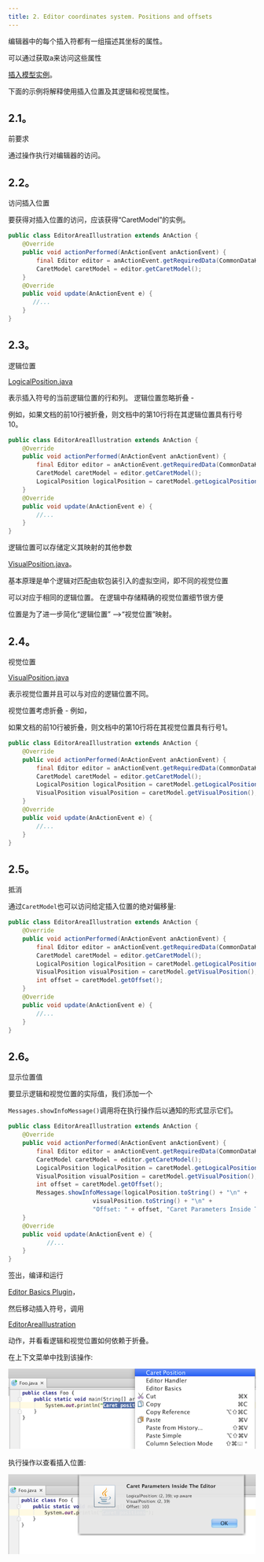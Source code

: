 ```yaml
---
title: 2. Editor coordinates system. Positions and offsets
---
```


编辑器中的每个插入符都有一组描述其坐标的属性。

可以通过获取a来访问这些属性

[插入模型实例](upsource:///platform/editor-ui-api/src/com/intellij/openapi/editor/CaretModel.java)。

下面的示例将解释使用插入位置及其逻辑和视觉属性。


## 2.1。
前要求

通过操作执行对编辑器的访问。


## 2.2。
访问插入位置


要获得对插入位置的访问，应该获得“CaretModel”的实例。


```java
public class EditorAreaIllustration extends AnAction {
    @Override
    public void actionPerformed(AnActionEvent anActionEvent) {
        final Editor editor = anActionEvent.getRequiredData(CommonDataKeys.EDITOR);
        CaretModel caretModel = editor.getCaretModel();
    }
    @Override
    public void update(AnActionEvent e) {
       //...
    }
}
```

## 2.3。
逻辑位置


[LogicalPosition.java](upsource:///platform/editor-ui-api/src/com/intellij/openapi/editor/LogicalPosition.java)

表示插入符号的当前逻辑位置的行和列。
逻辑位置忽略折叠 - 

例如，如果文档的前10行被折叠，则文档中的第10行将在其逻辑位置具有行号10。


```java
public class EditorAreaIllustration extends AnAction {
    @Override
    public void actionPerformed(AnActionEvent anActionEvent) {
        final Editor editor = anActionEvent.getRequiredData(CommonDataKeys.EDITOR);
        CaretModel caretModel = editor.getCaretModel();
        LogicalPosition logicalPosition = caretModel.getLogicalPosition();
    }
    @Override
    public void update(AnActionEvent e) {
        //...
    }
}
```

逻辑位置可以存储定义其映射的其他参数

[VisualPosition.java](upsource:///platform/editor-ui-api/src/com/intellij/openapi/editor/VisualPosition.java)。

基本原理是单个逻辑对匹配由软包装引入的虚拟空间，即不同的视觉位置

可以对应于相同的逻辑位置。
在逻辑中存储精确的视觉位置细节很方便

位置是为了进一步简化“逻辑位置” -->“视觉位置”映射。


## 2.4。
视觉位置


[VisualPosition.java](upsource:///platform/editor-ui-api/src/com/intellij/openapi/editor/VisualPosition.java)

表示视觉位置并且可以与对应的逻辑位置不同。

视觉位置考虑折叠 - 例如，

如果文档的前10行被折叠，则文档中的第10行将在其视觉位置具有行号1。


```java
public class EditorAreaIllustration extends AnAction {
    @Override
    public void actionPerformed(AnActionEvent anActionEvent) {
        final Editor editor = anActionEvent.getRequiredData(CommonDataKeys.EDITOR);
        CaretModel caretModel = editor.getCaretModel();
        LogicalPosition logicalPosition = caretModel.getLogicalPosition();
        VisualPosition visualPosition = caretModel.getVisualPosition();
    }
    @Override
    public void update(AnActionEvent e) {
        //...
    }
}
```

## 2.5。
抵消


通过`CaretModel`也可以访问给定插入位置的绝对偏移量:


```java
public class EditorAreaIllustration extends AnAction {
    @Override
    public void actionPerformed(AnActionEvent anActionEvent) {
        final Editor editor = anActionEvent.getRequiredData(CommonDataKeys.EDITOR);
        CaretModel caretModel = editor.getCaretModel();
        LogicalPosition logicalPosition = caretModel.getLogicalPosition();
        VisualPosition visualPosition = caretModel.getVisualPosition();
        int offset = caretModel.getOffset();
    }
    @Override
    public void update(AnActionEvent e) {
        //...
    }
}
```

## 2.6。
显示位置值

要显示逻辑和视觉位置的实际值，我们添加一个

`Messages.showInfoMessage()`调用将在执行操作后以通知的形式显示它们。


```java
public class EditorAreaIllustration extends AnAction {
    @Override
    public void actionPerformed(AnActionEvent anActionEvent) {
        final Editor editor = anActionEvent.getRequiredData(CommonDataKeys.EDITOR);
        CaretModel caretModel = editor.getCaretModel();
        LogicalPosition logicalPosition = caretModel.getLogicalPosition();
        VisualPosition visualPosition = caretModel.getVisualPosition();
        int offset = caretModel.getOffset();
        Messages.showInfoMessage(logicalPosition.toString() + "\n" +
                        visualPosition.toString() + "\n" +
                        "Offset: " + offset, "Caret Parameters Inside The Editor");
    }
    @Override
    public void update(AnActionEvent e) {
           //...
    }
}
```

签出，编译和运行

[Editor Basics Plugin](https://github.com/JetBrains/intellij-sdk-docs/tree/master/code_samples/editor_basics)，

然后移动插入符号，调用

[EditorAreaIllustration](https://github.com/JetBrains/intellij-sdk-docs/blob/master/code_samples/editor_basics/src/org/jetbrains/tutorials/editor/basics/EditorAreaIllustration.java)

动作，并看看逻辑和视觉位置如何依赖于折叠。


在上下文菜单中找到该操作:


![显示坐标动作](img/coordinates_action.png)


执行操作以查看插入位置:


![显示坐标动作](img/coordinates_demo.png)








